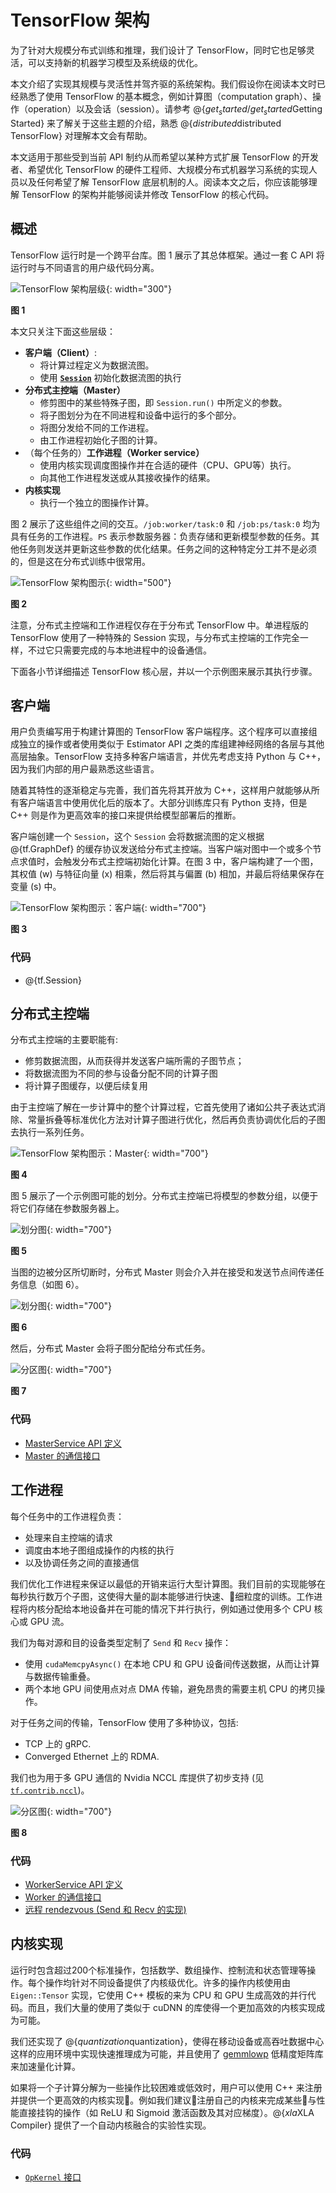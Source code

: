 # TensorFlow 架构

为了针对大规模分布式训练和推理，我们设计了 TensorFlow，同时它也足够灵活，可以支持新的机器学习模型及系统级的优化。

本文介绍了实现其规模与灵活性并驾齐驱的系统架构。我们假设你在阅读本文时已经熟悉了使用 TensorFlow 的基本概念，例如计算图（computation graph）、操作（operation）以及会话（session）。请参考 @{$get_started/get_started$Getting Started} 来了解关于这些主题的介绍，熟悉 @{$distributed$distributed TensorFlow} 对理解本文会有帮助。

本文适用于那些受到当前 API 制约从而希望以某种方式扩展 TensorFlow 的开发者、希望优化 TensorFlow 的硬件工程师、大规模分布式机器学习系统的实现人员以及任何希望了解 TensorFlow 底层机制的人。阅读本文之后，你应该能够理解 TensorFlow 的架构并能够阅读并修改 TensorFlow 的核心代码。

## 概述

TensorFlow 运行时是一个跨平台库。图 1 展示了其总体框架。通过一套 C API 将运行时与不同语言的用户级代码分离。

![TensorFlow 架构层级](https://www.tensorflow.org/images/layers.png){: width="300"}

**图 1**

本文只关注下面这些层级：

* **客户端（Client）**:
  + 将计算过程定义为数据流图。
  + 使用 [**`Session`**](https://www.tensorflow.org/code/tensorflow/python/client/session.py) 初始化数据流图的执行
* **分布式主控端（Master）**
  + 修剪图中的某些特殊子图，即 `Session.run()` 中所定义的参数。
  + 将子图划分为在不同进程和设备中运行的多个部分。
  + 将图分发给不同的工作进程。
  + 由工作进程初始化子图的计算。
* （每个任务的）**工作进程（Worker service）**
  + 使用内核实现调度图操作并在合适的硬件（CPU、GPU等）执行。
  + 向其他工作进程发送或从其接收操作的结果。
* **内核实现**
  + 执行一个独立的图操作计算。

图 2 展示了这些组件之间的交互。`/job:worker/task:0` 和 `/job:ps/task:0` 均为具有任务的工作进程。`PS` 表示参数服务器：负责存储和更新模型参数的任务。其他任务则发送并更新这些参数的优化结果。任务之间的这种特定分工并不是必须的，但是这在分布式训练中很常用。

![TensorFlow 架构图示](https://www.tensorflow.org/images/diag1.svg){: width="500"}

**图 2**

注意，分布式主控端和工作进程仅存在于分布式 TensorFlow 中。单进程版的 TensorFlow 使用了一种特殊的 Session 实现，与分布式主控端的工作完全一样，不过它只需要完成的与本地进程中的设备通信。

下面各小节详细描述 TensorFlow 核心层，并以一个示例图来展示其执行步骤。

## 客户端

用户负责编写用于构建计算图的 TensorFlow 客户端程序。这个程序可以直接组成独立的操作或者使用类似于 Estimator API 之类的库组建神经网络的各层与其他高层抽象。TensorFlow 支持多种客户端语言，并优先考虑支持 Python 与 C++，因为我们内部的用户最熟悉这些语言。

随着其特性的逐渐稳定与完善，我们首先将其开放为 C++，这样用户就能够从所有客户端语言中使用优化后的版本了。大部分训练库只有 Python 支持，但是 C++ 则是作为更高效率的接口来提供给模型部署后的推断。

客户端创建一个 `Session`，这个 `Session` 会将数据流图的定义根据 @{tf.GraphDef} 的缓存协议发送给分布式主控端。当客户端对图中一个或多个节点求值时，会触发分布式主控端初始化计算。在图 3 中，客户端构建了一个图，其权值 (w) 与特征向量 (x) 相乘，然后将其与偏置 (b) 相加，并最后将结果保存在变量 (s) 中。

![TensorFlow 架构图示：客户端](https://www.tensorflow.org/images/graph_client.svg){: width="700"}

**图 3**

### 代码

* @{tf.Session}

## 分布式主控端

分布式主控端的主要职能有:

* 修剪数据流图，从而获得并发送客户端所需的子图节点；
* 将数据流图为不同的参与设备分配不同的计算子图
* 将计算子图缓存，以便后续复用

由于主控端了解在一步计算中的整个计算过程，它首先使用了诸如公共子表达式消除、常量拆叠等标准优化方法对计算子图进行优化，然后再负责协调优化后的子图去执行一系列任务。

![TensorFlow 架构图示：Master](https://www.tensorflow.org/images/graph_master_cln.svg){: width="700"}

**图 4**

图 5 展示了一个示例图可能的划分。分布式主控端已将模型的参数分组，以便于将它们存储在参数服务器上。

![划分图](https://www.tensorflow.org/images/graph_split1.svg){: width="700"}

**图 5**

当图的边被分区所切断时，分布式 Master 则会介入并在接受和发送节点间传递任务信息（如图 6）。

![划分图](https://www.tensorflow.org/images/graph_split2.svg){: width="700"}

**图 6**

然后，分布式 Master 会将子图分配给分布式任务。

![分区图](https://www.tensorflow.org/images/graph_workers_cln.svg){: width="700"}

**图 7**

### 代码

* [MasterService API 定义](https://www.tensorflow.org/code/tensorflow/core/protobuf/master_service.proto)
* [Master 的通信接口](https://www.tensorflow.org/code/tensorflow/core/distributed_runtime/master_interface.h)

## 工作进程

每个任务中的工作进程负责：

* 处理来自主控端的请求
* 调度由本地子图组成操作的内核的执行
* 以及协调任务之间的直接通信

我们优化工作进程来保证以最低的开销来运行大型计算图。我们目前的实现能够在每秒执行数万个子图，这使得大量的副本能够进行快速、细粒度的训练。工作进程将内核分配给本地设备并在可能的情况下并行执行，例如通过使用多个 CPU 核心或 GPU 流。

我们为每对源和目的设备类型定制了 `Send` 和 `Recv` 操作：

* 使用 `cudaMemcpyAsync()` 在本地 CPU 和 GPU 设备间传送数据，从而让计算与数据传输重叠。
* 两个本地 GPU 间使用点对点 DMA 传输，避免昂贵的需要主机 CPU 的拷贝操作。

对于任务之间的传输，TensorFlow 使用了多种协议，包括:

* TCP 上的 gRPC.
* Converged Ethernet 上的 RDMA.

我们也为用于多 GPU 通信的 Nvidia NCCL 库提供了初步支持 (见 [`tf.contrib.nccl`](
https://www.tensorflow.org/code/tensorflow/contrib/nccl/python/ops/nccl_ops.py))。

![分区图](https://www.tensorflow.org/images/graph_send_recv.svg){: width="700"}

**图 8**

### 代码

* [WorkerService API 定义](https://www.tensorflow.org/code/tensorflow/core/protobuf/worker_service.proto)
* [Worker 的通信接口](https://www.tensorflow.org/code/tensorflow/core/distributed_runtime/worker_interface.h)
* [远程 rendezvous (Send 和 Recv 的实现)](https://www.tensorflow.org/code/tensorflow/core/distributed_runtime/rpc/rpc_rendezvous_mgr.h)

## 内核实现

运行时包含超过200个标准操作，包括数学、数组操作、控制流和状态管理等操作。每个操作均针对不同设备提供了内核级优化。许多的操作内核使用由 `Eigen::Tensor` 实现，它使用 C++ 模板的来为 CPU 和 GPU 生成高效的并行代码。而且，我们大量的使用了类似于 cuDNN 的库使得一个更加高效的内核实现成为可能。

我们还实现了 @{$quantization$quantization}，使得在移动设备或高吞吐数据中心这样的应用环境中实现快速推理成为可能，并且使用了 [gemmlowp](https://github.com/google/gemmlowp) 低精度矩阵库来加速量化计算。

如果将一个子计算分解为一些操作比较困难或低效时，用户可以使用 C++ 来注册并提供一个更高效的内核实现。例如我们建议注册自己的内核来完成某些与性能直接挂钩的操作（如 ReLU 和 Sigmoid 激活函数及其对应梯度）。@{$xla$XLA Compiler} 提供了一个自动内核融合的实验性实现。

### 代码

*   [`OpKernel` 接口](https://www.tensorflow.org/code/tensorflow/core/framework/op_kernel.h)
